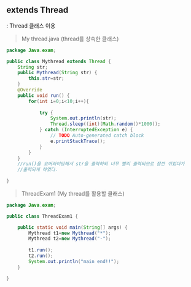 ## extends Thread 
: Thread 클래스 이용
>My thread.java (thread를 상속한 클래스)
```java
package Java.exam;

public class Mythread extends Thread {
	String str;
	public Mythread(String str) {
		this.str=str;
	}
	@Override
	public void run() {
		for(int i=0;i<10;i++){
			
			try {
				System.out.println(str);
				Thread.sleep((int)(Math.random()*1000));
			} catch (InterruptedException e) {
				// TODO Auto-generated catch block
				e.printStackTrace();
			}
		}
	}
	//run()을 오버라이딩해서 str을 출력하되 너무 빨리 출력되므로 잠깐 쉬었다가
	//출력되게 하였다.
	
}

```
>ThreadExam1 (My thread를 활용할 클래스)
```java
package Java.exam;

public class ThreadExam1 {

	public static void main(String[] args) {
		Mythread t1=new Mythread("*");
		Mythread t2=new Mythread("-");
		
		t1.run();
		t2.run();
		System.out.println("main end!!");
	}

}

```
